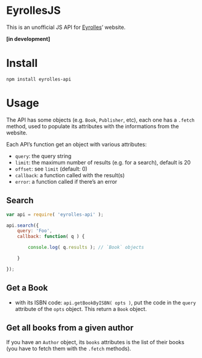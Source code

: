 EyrollesJS
==========

This is an unofficial JS API for [Eyrolles](http://www.eyrolles.com/)’ website.

**[in development]**

Install
=======

```
npm install eyrolles-api
```

Usage
=====

The API has some objects (e.g. `Book`, `Publisher`, etc), each one has a
`.fetch` method, used to populate its attributes with the informations from the
website.

Each API’s function get an object with various attributes:

* `query`: the query string
* `limit`: the maximum number of results (e.g. for a search), default is 20
* `offset`: see `limit` (default: 0)
* `callback`: a function called with the result(s)
* `error`: a function called if there’s an error

Search
------

```js
var api = require( 'eyrolles-api' );

api.search({
    query: 'Foo',
    callback: function( q ) {

        console.log( q.results ); // `Book` objects

    }

});
```

Get a Book
----------

* with its ISBN code: `api.getBookByISBN( opts )`, put the code in the `query`
  attribute of the `opts` object. This return a `Book` object.


Get all books from a given author
---------------------------------

If you have an `Author` object, its `books` attributes is the list of their
books (you have to fetch them with the `.fetch` methods).
